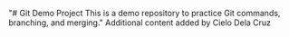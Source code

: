 "# Git Demo Project This is a demo repository to practice Git commands, branching, and merging." 
Additional content added by Cielo Dela Cruz
